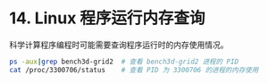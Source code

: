 # 14. Linux 程序运行内存查询

科学计算程序编程时可能需要查询程序运行时的内存使用情况。

```sh
ps -aux|grep bench3d-grid2  # 查看 bench3d-grid2 进程的 PID
cat /proc/3300706/status    # 查看 PID 为 3300706 的进程的内存使用
```
